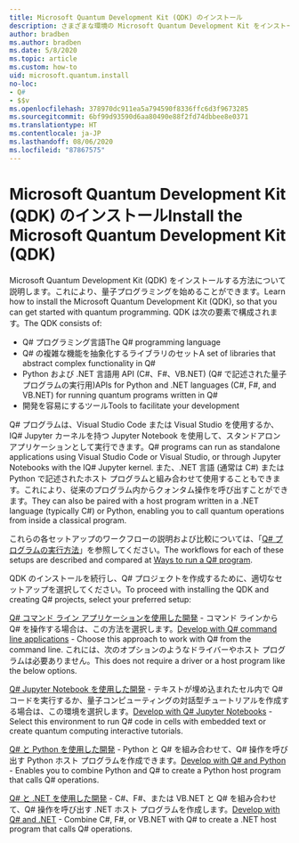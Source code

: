 ```yaml
---
title: Microsoft Quantum Development Kit (QDK) のインストール
description: さまざまな環境の Microsoft Quantum Development Kit をインストールする方法。
author: bradben
ms.author: bradben
ms.date: 5/8/2020
ms.topic: article
ms.custom: how-to
uid: microsoft.quantum.install
no-loc:
- Q#
- $$v
ms.openlocfilehash: 378970dc911ea5a794590f8336ffc6d3f9673285
ms.sourcegitcommit: 6bf99d93590d6aa80490e88f2fd74dbbee8e0371
ms.translationtype: HT
ms.contentlocale: ja-JP
ms.lasthandoff: 08/06/2020
ms.locfileid: "87867575"
---
```

# <a name="install-the-microsoft-quantum-development-kit-qdk"></a><span data-ttu-id="5b9a4-103">Microsoft Quantum Development Kit (QDK) のインストール</span><span class="sxs-lookup"><span data-stu-id="5b9a4-103">Install the Microsoft Quantum Development Kit (QDK)</span></span>

<span data-ttu-id="5b9a4-104">Microsoft Quantum Development Kit (QDK) をインストールする方法について説明します。これにより、量子プログラミングを始めることができます。</span><span class="sxs-lookup"><span data-stu-id="5b9a4-104">Learn how to install the Microsoft Quantum Development Kit (QDK), so that you can get started with quantum programming.</span></span> <span data-ttu-id="5b9a4-105">QDK は次の要素で構成されます。</span><span class="sxs-lookup"><span data-stu-id="5b9a4-105">The QDK consists of:</span></span>

- <span data-ttu-id="5b9a4-106">Q# プログラミング言語</span><span class="sxs-lookup"><span data-stu-id="5b9a4-106">The Q# programming language</span></span>
- <span data-ttu-id="5b9a4-107">Q# の複雑な機能を抽象化するライブラリのセット</span><span class="sxs-lookup"><span data-stu-id="5b9a4-107">A set of libraries that abstract complex functionality in Q#</span></span>
- <span data-ttu-id="5b9a4-108">Python および .NET 言語用 API (C#、F#、VB.NET) (Q# で記述された量子プログラムの実行用)</span><span class="sxs-lookup"><span data-stu-id="5b9a4-108">APIs for Python and .NET languages (C#, F#, and VB.NET) for running quantum programs written in Q#</span></span>
- <span data-ttu-id="5b9a4-109">開発を容易にするツール</span><span class="sxs-lookup"><span data-stu-id="5b9a4-109">Tools to facilitate your development</span></span>

<span data-ttu-id="5b9a4-110">Q# プログラムは、Visual Studio Code または Visual Studio を使用するか、IQ# Jupyter カーネルを持つ Jupyter Notebook を使用して、スタンドアロン アプリケーションとして実行できます。</span><span class="sxs-lookup"><span data-stu-id="5b9a4-110">Q# programs can run as standalone applications using Visual Studio Code or Visual Studio, or through Jupyter Notebooks with the IQ# Jupyter kernel.</span></span>
<span data-ttu-id="5b9a4-111">また、.NET 言語 (通常は C#) または Python で記述されたホスト プログラムと組み合わせて使用することもできます。これにより、従来のプログラム内からクォンタム操作を呼び出すことができます。</span><span class="sxs-lookup"><span data-stu-id="5b9a4-111">They can also be paired with a host program written in a .NET language (typically C#) or Python, enabling you to call quantum operations from inside a classical program.</span></span>

<span data-ttu-id="5b9a4-112">これらの各セットアップのワークフローの説明および比較については、「[Q# プログラムの実行方法](xref:microsoft.quantum.guide.host-programs)」を参照してください。</span><span class="sxs-lookup"><span data-stu-id="5b9a4-112">The workflows for each of these setups are described and compared at [Ways to run a Q# program](xref:microsoft.quantum.guide.host-programs).</span></span>

<span data-ttu-id="5b9a4-113">QDK のインストールを続行し、Q# プロジェクトを作成するために、適切なセットアップを選択してください。</span><span class="sxs-lookup"><span data-stu-id="5b9a4-113">To proceed with installing the QDK and creating Q# projects, select your preferred setup:</span></span>

<span data-ttu-id="5b9a4-114">[Q# コマンド ライン アプリケーションを使用した開発](xref:microsoft.quantum.install.standalone) - コマンド ラインから Q# を操作する場合は、この方法を選択します。</span><span class="sxs-lookup"><span data-stu-id="5b9a4-114">[Develop with Q# command line applications](xref:microsoft.quantum.install.standalone) - Choose this approach to work with Q# from the command line.</span></span> <span data-ttu-id="5b9a4-115">これには、次のオプションのようなドライバーやホスト プログラムは必要ありません。</span><span class="sxs-lookup"><span data-stu-id="5b9a4-115">This does not require a driver or a host program like the below options.</span></span>

<span data-ttu-id="5b9a4-116">[Q# Jupyter Notebook を使用した開発](xref:microsoft.quantum.install.jupyter) - テキストが埋め込まれたセル内で Q# コードを実行するか、量子コンピューティングの対話型チュートリアルを作成する場合は、この環境を選択します。</span><span class="sxs-lookup"><span data-stu-id="5b9a4-116">[Develop with Q# Jupyter Notebooks](xref:microsoft.quantum.install.jupyter) - Select this environment to run Q# code in cells with embedded text or create quantum computing interactive tutorials.</span></span> 

<span data-ttu-id="5b9a4-117">[Q# と Python を使用した開発](xref:microsoft.quantum.install.python) - Python と Q# を組み合わせて、Q# 操作を呼び出す Python ホスト プログラムを作成できます。</span><span class="sxs-lookup"><span data-stu-id="5b9a4-117">[Develop with Q# and Python](xref:microsoft.quantum.install.python) - Enables you to combine Python and Q# to create a Python host program that calls Q# operations.</span></span>

<span data-ttu-id="5b9a4-118">[Q# と .NET を使用した開発](xref:microsoft.quantum.install.cs) - C#、F#、または VB.NET と Q# を組み合わせて、Q# 操作を呼び出す .NET ホスト プログラムを作成します。</span><span class="sxs-lookup"><span data-stu-id="5b9a4-118">[Develop with Q# and .NET](xref:microsoft.quantum.install.cs) - Combine C#, F#, or VB.NET with Q# to create a .NET host program that calls Q# operations.</span></span>
